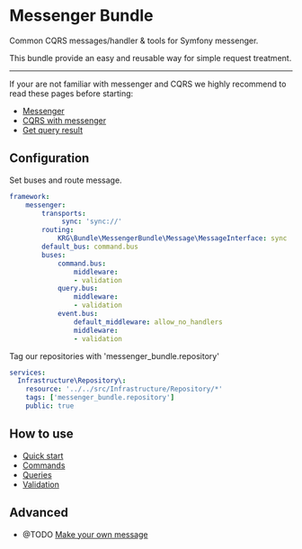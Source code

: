 Messenger Bundle
=================

Common CQRS messages/handler & tools for Symfony messenger.

This bundle provide an easy and reusable way for simple request treatment.  

-----

If your are not familiar with messenger and CQRS we highly recommend to read these pages before starting:

- [Messenger](https://symfony.com/doc/current/messenger.html)
- [CQRS with messenger](https://symfony.com/doc/current/messenger/multiple_buses.html)
- [Get query result](https://symfony.com/doc/current/messenger/handler_results.html)

Configuration
-------------

Set buses and route message.

```yaml
framework:
    messenger:
        transports:
             sync: 'sync://'
        routing:
            KRG\Bundle\MessengerBundle\Message\MessageInterface: sync
        default_bus: command.bus
        buses:
            command.bus:
                middleware:
                - validation
            query.bus:
                middleware:
                - validation
            event.bus:
                default_middleware: allow_no_handlers
                middleware:
                - validation
```

Tag our repositories with 'messenger_bundle.repository'

```yaml
services:
  Infrastructure\Repository\:
    resource: '../../src/Infrastructure/Repository/*'
    tags: ['messenger_bundle.repository']
    public: true
```


How to use
-----------

- [Quick start](./doc/quick_start.md)
- [Commands](./doc/commands.md)
- [Queries](./doc/queries.md)
- [Validation](./doc/validation.md)

Advanced
--------

- @TODO [Make your own message](./doc/make_your_own_message.md)
